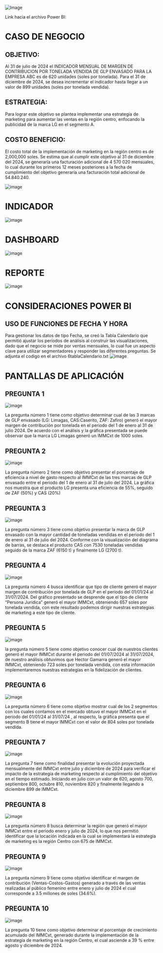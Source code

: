 ![Image](Imagenes/1Inicio.png)

Link hacia el archivo Power BI:

# **CASO DE NEGOCIO**

## **OBJETIVO:** 
Al 31 de julio de 2024 el INDICADOR MENSUAL DE MARGEN DE CONTRIBUCION POR TONELADA VENDIDA DE GLP ENVASADO PARA LA EMPRESA  ABC es de 620 unidades (soles por tonelada). Para el 31 de diciembre de 2024, se desea incrementar el indicador hasta llegar a un valor de 899 unidades (soles por tonelada vendida).

## **ESTRATEGIA:** 
Para lograr este objetivo se plantea implementar una estrategia de marketing para aumentar las ventas en la región centro, enfocando la publicidad de la marca LG en el segmento A.

## **COSTO BENEFICIO:** 
El costo total de la implementación de marketing en la región centro es de 2,000,000 soles. Se estima que al cumplir este objetivo al 31 de diciembre del 2024, se generaría una facturación adicional de 4 570 020 mensuales, lo cual durante los primeros 12 meses posteriores a la fecha de cumplimiento del objetivo generaría una facturación total adicional de 54.840.240.

![image](Imagenes/2CasoNegocio.png)

# **INDICADOR**
![image](Imagenes/3Indicadores.png)

# **DASHBOARD**
![image](Imagenes/4Dashboard.png)

# **REPORTE**
![image](Imagenes/5Reporte.png)

# **CONSIDERACIONES POWER BI**

## **USO DE FUNCIONES DE FECHA Y HORA** 
Para gestionar los datos de tipo Fecha, se creó la Tabla Calendario que permitió ajustar los períodos de análisis al construir las visualizaciones, dado que el negocio se mide por ventas mensuales, lo cual fue un aspecto clave para utilizar segmentadores y responder las diferentes preguntas. Se adjunta el codigo en el archivo 6tablaCalendario.txt
![image](Imagenes/6tablaCalendario.png)

# **PANTALLAS DE APLICACIÓN**

## **PREGUNTA 1** 
![image](Imagenes/Pregunta1.png)

La pregunta número 1 tiene como objetivo determinar cual de las 3 marcas de GLP envasado (LG: Limagas, CAS:Caserito, ZAF: Zafiro) generó el mayor margen de contribución por tonelada en el periodo del 1 de enero al 31 de julio 2024. De acuerdo con el análisis y la gráfica presentada se puede observar que la marca LG Limagas generó un IMMCxt de 1000 soles.

## **PREGUNTA 2** 
![image](Imagenes/Pregunta2.png)

La pregunta número 2 tiene como objetivo presentar el porcentaje de eficiencia a nivel de gasto respecto al IMMCxt de las tres marcas de GLP envasado entre el periodo del 1 de enero al 31 de julio del 2024.
La gráfica nos muestra que el producto LG presenta una eficiencia de 55%, seguido de ZAF (50%) y CAS (20%) 

## **PREGUNTA 3** 
![image](Imagenes/Pregunta3.png)

La pregunta número 3 tiene como objetivo  presentar la marca de GLP envasado con la mayor cantidad de toneladas vendidas en el periodo del 1 de enero al 31 de julio del 2024. Conforme con la visualización del diagrama de barras, se destaca el producto CAS con 7530 toneladas vendidas seguido de la marca ZAF (6150 t) y finalmente LG (2700 t).
 
## **PREGUNTA 4** 
![image](Imagenes/Pregunta4.png)

La pregunta número 4 busca identificar que tipo de cliente generó el mayor margen de contribución  por tonelada de GLP en el periodo del 01/01/24 al 31/07/2024. Del gráfico presentado se desprende que el tipo de cliente “Persona Jurídica” generó el mayor IMMCxt, obteniendo 657 soles por tonelada vendida, con este resultado podemos dirigir nuestras estrategias de marketing a este tipo de cliente.

## **PREGUNTA 5** 
![image](Imagenes/Pregunta5.png)

la pregunta número 5 tiene como objetivo conocer cual de nuestros clientes generó el mayor IMMCxt durante el periodo del 01/07/2024 al 31/07/2024, de nuestro análisis obtuvimos que Hector Gamarra generó el mayor IMMCxt, obteniendo 723 soles por tonelada vendida, con esta información implementaremos nuestras estrategias en la fidelización de clientes.

## **PREGUNTA 6** 
![image](Imagenes/Pregunta6.png)

La pregunta número 6 tiene como objetivo mostrar cual de los 2 segmentos con los cuales contamos en el mercado obtuvo el mayor IMMCxt en el periodo del 01/01/24 al 31/07/24 , al respecto, la gráfica presenta que el segmento B tiene el mayor IMMCxt con el valor de 804  soles  por tonelada vendida.

## **PREGUNTA 7** 
![image](Imagenes/Pregunta7.png)

La pregunta 7 tiene como finalidad presentar la evolución proyectada mensualmente del IMMCxt entre julio y diciembre de 2024 para verificar el impacto de la estrategia de marketing respecto al cumplimiento del objetivo en el tiempo estimado.
Iniciando en julio con un valor de 620, agosto 700, septiembre 800, octubre 810, noviembre 820 y finalmente llegando a diciembre 899 de IMMCxt.

## **PREGUNTA 8** 
![image](Imagenes/Pregunta8.png)

La pregunta número 8 busca determinar la región que generó el mayor IMMCxt entre el periodo enero y julio de 2024, lo que nos permitió identificar que la locación indicada en la cual se implementará la estrategia de marketing es la región Centro con 675 de IMMCxt.

## **PREGUNTA 9** 
![image](Imagenes/Pregunta9.png)

La pregunta número 9 tiene como objetivo identificar el margen de contribución (Ventas-Costos-Gastos) generado a través de las ventas realizadas al público femenino entre enero y julio de 2024 el cual corresponde a 3.5 millones de soles (34.6%).

## **PREGUNTA 10** 
![image](Imagenes/Pregunta10.png)

La pregunta 10 tiene como objetivo determinar el porcentaje de crecimiento acumulado del IMMCxt, generado durante la implementación de la estrategia de marketing en la región Centro, el cual asciende a 39 % entre agosto y diciembre de 2024.
